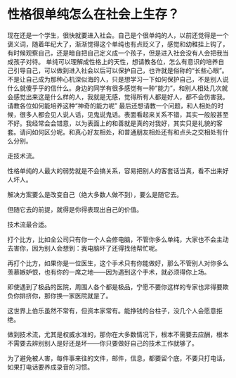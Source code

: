 # 性格很单纯怎么在社会上生存？

现在还是一个学生，很快就要进入社会。自己是个很单纯的人，以前还觉得是一个褒义词，随着年纪大了，渐渐觉得这个单纯也有点贬义了，感觉和幼稚挂上钩了，有时候观察自己，还是暗自把自己定义成一个孩子，但是进入社会没有人会把我当成孩子对待。
单纯可以理解成性格上的天性，想请教各位，怎么有意识的培养自己引导自己，可以做到进入社会以后可以保护自己，也许就是俗称的“长些心眼”。不是让自己成为那种心机深似海的人，只是想学习一下如何保护自己，不是别人说什么就傻乎乎的信什么。身边的同学有很多感觉有一种“能力”，和别人相处几次就会感觉出来这是什么样的人，我就是无感，觉得所有人都是好人，都不会伤害我。请教各位如何能培养这种“神奇的能力呢”
最后还想请教一个问题，和人相处的时候，很多人都会见人说人话，见鬼说鬼话。表面看起来关系不错，其实一般般甚至不好。我经常会会错意，以为表面上的和善就是真的对我好，其实只是礼貌的客套。请问如何区分呢。和真心好友相处，和普通朋友相处还有和点头之交相处有什么分别。





走技术流。

性格单纯的人最大的弱势就是不会搞关系，容易把别人的客套话当真，看不出来好人坏人。

解决方案要么是改变自己（绝大多数人做不到），要么是随它去。

但随它去的前提，就得是你得表现出自己的价值。

技术流最合适。

打个比方，比如全公司只有你一个人会修电脑，不管你多么单纯，大家也不会主动去害你，因为别人会想到：我电脑坏了还得找他帮忙呢。

再打个比方，如果你是一位医生，这个手术只有你能做好，那么不管别人对你多么羡慕嫉妒恨，也有你的一席之地——因为遇到这个手术，就必须得你上场。

即使遇到了极品的医院，周围人各个都是极品，宁愿不要你这样的专家也非得要欺负你排挤你，那你换一家医院就是了。

这世界上伯乐虽然不常有，但资本家常有。能挣钱的台柱子，没几个人会愿意拒绝。

做到技术流，尤其是权威水准的，那你在大多数情况下，根本不需要去应酬，根本不需要去辨别别人是好还是坏——你只要做好自己的技术工作就够了。

为了避免被人害，每件事来往的文件，邮件，信息，都要留个底，不要只打电话，如果打电话要养成录音的习惯。

